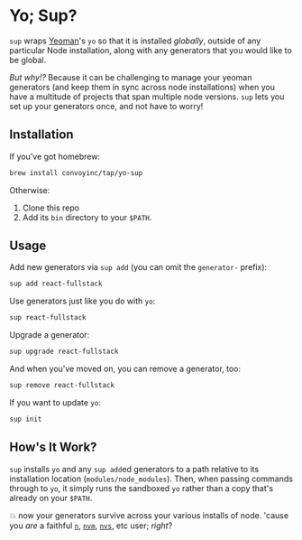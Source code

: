 # Yo; Sup?

`sup` wraps [Yeoman](http://yeoman.io/)'s `yo` so that it is installed _globally_, outside of any particular Node installation, along with any generators that you would like to be global.

_But why!?_  Because it can be challenging to manage your yeoman generators (and keep them in sync across node installations) when you have a multitude of projects that span multiple node versions.  `sup` lets you set up your generators once, and not have to worry!


## Installation

If you've got homebrew:

```sh
brew install convoyinc/tap/yo-sup
```

Otherwise:

1) Clone this repo
2) Add its `bin` directory to your `$PATH`.


## Usage

Add new generators via `sup add` (you can omit the `generator-` prefix):

```sh
sup add react-fullstack
```

Use generators just like you do with `yo`:

```sh
sup react-fullstack
```

Upgrade a generator:

```sh
sup upgrade react-fullstack
```

And when you've moved on, you can remove a generator, too:

```sh
sup remove react-fullstack
```

If you want to update `yo`:

```sh
sup init
```


## How's It Work?

`sup` installs `yo` and any `sup add`ed generators to a path relative to its installation location (`modules/node_modules`).  Then, when passing commands through to `yo`, it simply runs the sandboxed `yo` rather than a copy that's already on your `$PATH`.

:boom: now your generators survive across your various installs of node.  'cause you _are_ a faithful [`n`](https://github.com/tj/n), [`nvm`](https://github.com/creationix/nvm), [`nvs`](https://github.com/jasongin/nvs), etc user; _right_?
